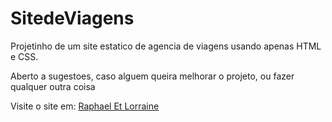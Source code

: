 # SitedeViagens
<p>Projetinho de um site estatico de agencia de viagens usando apenas HTML e CSS.</p>
<p> Aberto a sugestoes, caso alguem queira melhorar o projeto, ou fazer qualquer outra coisa</p>
<p>Visite o site em: <a href='https://rafaelvieiragt.github.io/'> Raphael Et Lorraine </a></p>
